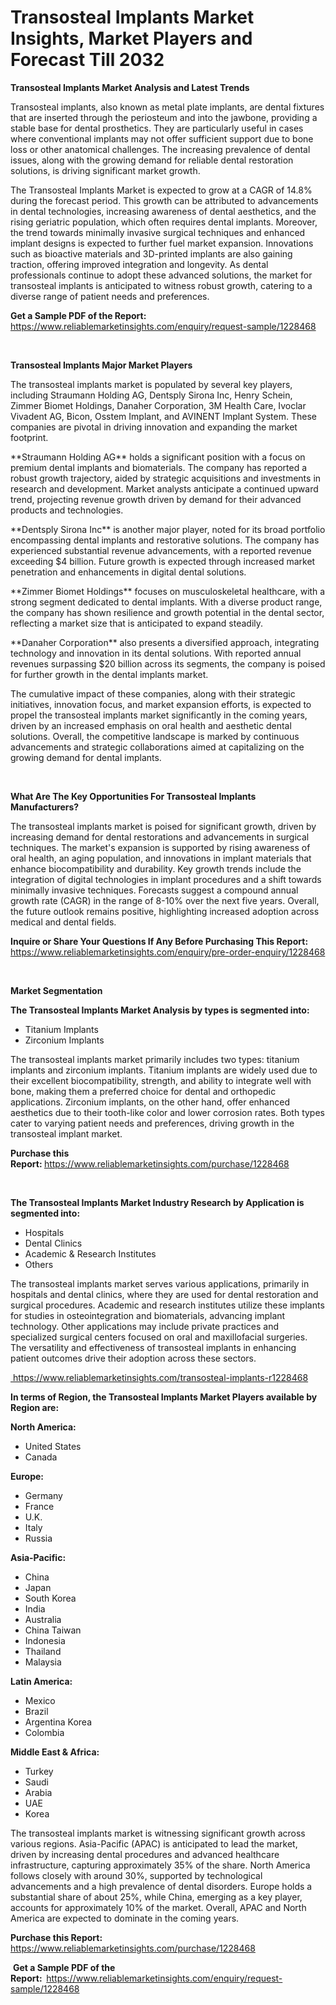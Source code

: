<p><h1>Transosteal Implants Market Insights, Market Players and Forecast Till 2032</h1></p><p><strong>Transosteal Implants Market Analysis and Latest Trends</strong></p>
<p><p>Transosteal implants, also known as metal plate implants, are dental fixtures that are inserted through the periosteum and into the jawbone, providing a stable base for dental prosthetics. They are particularly useful in cases where conventional implants may not offer sufficient support due to bone loss or other anatomical challenges. The increasing prevalence of dental issues, along with the growing demand for reliable dental restoration solutions, is driving significant market growth.</p><p>The Transosteal Implants Market is expected to grow at a CAGR of 14.8% during the forecast period. This growth can be attributed to advancements in dental technologies, increasing awareness of dental aesthetics, and the rising geriatric population, which often requires dental implants. Moreover, the trend towards minimally invasive surgical techniques and enhanced implant designs is expected to further fuel market expansion. Innovations such as bioactive materials and 3D-printed implants are also gaining traction, offering improved integration and longevity. As dental professionals continue to adopt these advanced solutions, the market for transosteal implants is anticipated to witness robust growth, catering to a diverse range of patient needs and preferences.</p></p>
<p><strong>Get a Sample PDF of the Report:&nbsp;</strong> <a href="https://www.reliablemarketinsights.com/enquiry/request-sample/1228468?utm_campaign=3520&utm_medium=2&utm_source=Github&utm_content=ia&utm_term=13042025&utm_id=transosteal-implants">https://www.reliablemarketinsights.com/enquiry/request-sample/1228468</a></p>
<p>&nbsp;</p>
<p><strong>Transosteal Implants Major Market Players</strong></p>
<p><p>The transosteal implants market is populated by several key players, including Straumann Holding AG, Dentsply Sirona Inc, Henry Schein, Zimmer Biomet Holdings, Danaher Corporation, 3M Health Care, Ivoclar Vivadent AG, Bicon, Osstem Implant, and AVINENT Implant System. These companies are pivotal in driving innovation and expanding the market footprint.</p><p>**Straumann Holding AG** holds a significant position with a focus on premium dental implants and biomaterials. The company has reported a robust growth trajectory, aided by strategic acquisitions and investments in research and development. Market analysts anticipate a continued upward trend, projecting revenue growth driven by demand for their advanced products and technologies.</p><p>**Dentsply Sirona Inc** is another major player, noted for its broad portfolio encompassing dental implants and restorative solutions. The company has experienced substantial revenue advancements, with a reported revenue exceeding $4 billion. Future growth is expected through increased market penetration and enhancements in digital dental solutions.</p><p>**Zimmer Biomet Holdings** focuses on musculoskeletal healthcare, with a strong segment dedicated to dental implants. With a diverse product range, the company has shown resilience and growth potential in the dental sector, reflecting a market size that is anticipated to expand steadily.</p><p>**Danaher Corporation** also presents a diversified approach, integrating technology and innovation in its dental solutions. With reported annual revenues surpassing $20 billion across its segments, the company is poised for further growth in the dental implants market.</p><p>The cumulative impact of these companies, along with their strategic initiatives, innovation focus, and market expansion efforts, is expected to propel the transosteal implants market significantly in the coming years, driven by an increased emphasis on oral health and aesthetic dental solutions. Overall, the competitive landscape is marked by continuous advancements and strategic collaborations aimed at capitalizing on the growing demand for dental implants.</p></p>
<p>&nbsp;</p>
<p><strong>What Are The Key Opportunities For Transosteal Implants Manufacturers?</strong></p>
<p><p>The transosteal implants market is poised for significant growth, driven by increasing demand for dental restorations and advancements in surgical techniques. The market's expansion is supported by rising awareness of oral health, an aging population, and innovations in implant materials that enhance biocompatibility and durability. Key growth trends include the integration of digital technologies in implant procedures and a shift towards minimally invasive techniques. Forecasts suggest a compound annual growth rate (CAGR) in the range of 8-10% over the next five years. Overall, the future outlook remains positive, highlighting increased adoption across medical and dental fields.</p></p>
<p><strong>Inquire or Share Your Questions If Any Before Purchasing This Report:</strong> <a href="https://www.reliablemarketinsights.com/enquiry/pre-order-enquiry/1228468?utm_campaign=3520&utm_medium=2&utm_source=Github&utm_content=ia&utm_term=13042025&utm_id=transosteal-implants">https://www.reliablemarketinsights.com/enquiry/pre-order-enquiry/1228468</a></p>
<p>&nbsp;</p>
<p><strong>Market Segmentation</strong></p>
<p><strong>The Transosteal Implants Market Analysis by types is segmented into:</strong></p>
<p><ul><li>Titanium Implants</li><li>Zirconium Implants</li></ul></p>
<p><p>The transosteal implants market primarily includes two types: titanium implants and zirconium implants. Titanium implants are widely used due to their excellent biocompatibility, strength, and ability to integrate well with bone, making them a preferred choice for dental and orthopedic applications. Zirconium implants, on the other hand, offer enhanced aesthetics due to their tooth-like color and lower corrosion rates. Both types cater to varying patient needs and preferences, driving growth in the transosteal implant market.</p></p>
<p><strong>Purchase this Report:&nbsp;</strong><a href="https://www.reliablemarketinsights.com/purchase/1228468?utm_campaign=3520&utm_medium=2&utm_source=Github&utm_content=ia&utm_term=13042025&utm_id=transosteal-implants">https://www.reliablemarketinsights.com/purchase/1228468</a></p>
<p>&nbsp;</p>
<p><strong>The Transosteal Implants Market Industry Research by Application is segmented into:</strong></p>
<p><ul><li>Hospitals</li><li>Dental Clinics</li><li>Academic & Research Institutes</li><li>Others</li></ul></p>
<p><p>The transosteal implants market serves various applications, primarily in hospitals and dental clinics, where they are used for dental restoration and surgical procedures. Academic and research institutes utilize these implants for studies in osteointegration and biomaterials, advancing implant technology. Other applications may include private practices and specialized surgical centers focused on oral and maxillofacial surgeries. The versatility and effectiveness of transosteal implants in enhancing patient outcomes drive their adoption across these sectors.</p></p>
<p><a href="https://www.reliablemarketinsights.com/transosteal-implants-r1228468?utm_campaign=3520&utm_medium=2&utm_source=Github&utm_content=ia&utm_term=13042025&utm_id=transosteal-implants">&nbsp;https://www.reliablemarketinsights.com/transosteal-implants-r1228468</a></p>
<p><strong>In terms of Region, the Transosteal Implants Market Players available by Region are:</strong></p>
<p>
    <p> <strong> North America: </strong>
        <ul>
            <li>United States</li>
            <li>Canada</li>
        </ul>
        </p> 
    <p> <strong> Europe: </strong>
        <ul>
            <li>Germany</li>
            <li>France</li>
            <li>U.K.</li>
            <li>Italy</li>
            <li>Russia</li>
        </ul>
        </p> 
    <p> <strong> Asia-Pacific: </strong>
        <ul>
            <li>China</li>
            <li>Japan</li>
            <li>South Korea</li>
            <li>India</li>
            <li>Australia</li>
            <li>China Taiwan</li>
            <li>Indonesia</li>
            <li>Thailand</li>
            <li>Malaysia</li>
        </ul>
        </p> 
    <p> <strong> Latin America: </strong>
        <ul>
            <li>Mexico</li>
            <li>Brazil</li>
            <li>Argentina Korea</li>
            <li>Colombia</li>
        </ul>
        </p> 
    <p> <strong> Middle East & Africa: </strong>
        <ul>
            <li>Turkey</li>
            <li>Saudi</li>
            <li>Arabia</li>
            <li>UAE</li>
            <li>Korea</li>
        </ul>
    </p>
    </p>
<p><p>The transosteal implants market is witnessing significant growth across various regions. Asia-Pacific (APAC) is anticipated to lead the market, driven by increasing dental procedures and advanced healthcare infrastructure, capturing approximately 35% of the share. North America follows closely with around 30%, supported by technological advancements and a high prevalence of dental disorders. Europe holds a substantial share of about 25%, while China, emerging as a key player, accounts for approximately 10% of the market. Overall, APAC and North America are expected to dominate in the coming years.</p></p>
<p><strong>Purchase this Report: </strong><a href="https://www.reliablemarketinsights.com/purchase/1228468?utm_campaign=3520&utm_medium=2&utm_source=Github&utm_content=ia&utm_term=13042025&utm_id=transosteal-implants">https://www.reliablemarketinsights.com/purchase/1228468</a></p>
<p>&nbsp;<strong>Get a Sample PDF of the Report:&nbsp;&nbsp;</strong><a href="https://www.reliablemarketinsights.com/enquiry/request-sample/1228468?utm_campaign=3520&utm_medium=2&utm_source=Github&utm_content=ia&utm_term=13042025&utm_id=transosteal-implants">https://www.reliablemarketinsights.com/enquiry/request-sample/1228468</a></p>
<p><strong></strong></p>
<p><p></p><p></p><p></p></p>